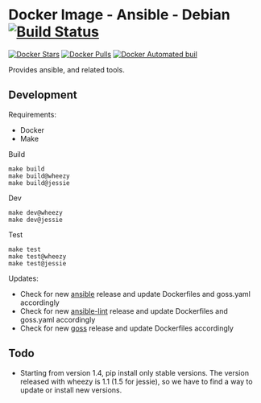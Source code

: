 # Docker Image - Ansible - Debian [![Build Status](https://travis-ci.org/manala/docker-image-ansible-debian.svg?branch=master)](https://travis-ci.org/manala/docker-image-ansible-debian)

[![Docker Stars](https://img.shields.io/docker/stars/manala/ansible-debian.svg)]()
[![Docker Pulls](https://img.shields.io/docker/pulls/manala/ansible-debian.svg)]()
[![Docker Automated buil](https://img.shields.io/docker/automated/manala/ansible-debian.svg)]()

Provides ansible, and related tools.

## Development

Requirements:
- Docker
- Make

Build
```
make build
make build@wheezy
make build@jessie
```

Dev
```
make dev@wheezy
make dev@jessie
```

Test
```
make test
make test@wheezy
make test@jessie
```

Updates:
- Check for new [ansible](https://github.com/ansible/ansible/releases) release and update Dockerfiles and goss.yaml accordingly
- Check for new [ansible-lint](https://github.com/willthames/ansible-lint/releases) release and update Dockerfiles and goss.yaml accordingly
- Check for new [goss](https://github.com/aelsabbahy/goss/releases) release and update Dockerfiles accordingly

## Todo

* Starting from version 1.4, pip install only stable versions. The version
  released with wheezy is 1.1 (1.5 for jessie), so we have to find a way to
  update or install new versions.
